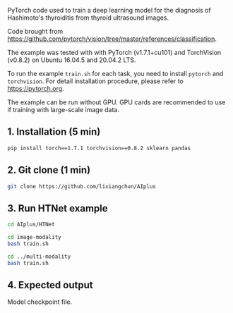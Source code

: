 PyTorch code used to train a deep learning model for the diagnosis of Hashimoto's thyroiditis from thyroid ultrasound images.

Code brought from https://github.com/pytorch/vision/tree/master/references/classification.

The example was tested with with PyTorch (v1.7.1+cu101) and TorchVision (v0.8.2) on Ubuntu 16.04.5 and 20.04.2 LTS.

To run the example `train.sh` for each task, you need to install `pytorch` and `torchvision`.
For detail installation procedure, please refer to https://pytorch.org.

The example can be run without GPU. GPU cards are recommended to use if training with large-scale image data.

## 1. Installation (5 min)
```bash
pip install torch==1.7.1 torchvision==0.8.2 sklearn pandas
```

## 2. Git clone (1 min)
```bash
git clone https://github.com/lixiangchun/AIplus
```

## 3. Run HTNet example 
```bash
cd AIplus/HTNet

cd image-modality
bash train.sh

cd ../multi-modality
bash train.sh
```

## 4. Expected output
Model checkpoint file.


